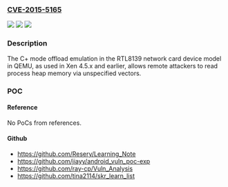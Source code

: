 ### [CVE-2015-5165](https://cve.mitre.org/cgi-bin/cvename.cgi?name=CVE-2015-5165)
![](https://img.shields.io/static/v1?label=Product&message=n%2Fa&color=blue)
![](https://img.shields.io/static/v1?label=Version&message=n%2Fa&color=blue)
![](https://img.shields.io/static/v1?label=Vulnerability&message=n%2Fa&color=brighgreen)

### Description

The C+ mode offload emulation in the RTL8139 network card device model in QEMU, as used in Xen 4.5.x and earlier, allows remote attackers to read process heap memory via unspecified vectors.

### POC

#### Reference
No PoCs from references.

#### Github
- https://github.com/Resery/Learning_Note
- https://github.com/jiayy/android_vuln_poc-exp
- https://github.com/ray-cp/Vuln_Analysis
- https://github.com/tina2114/skr_learn_list

